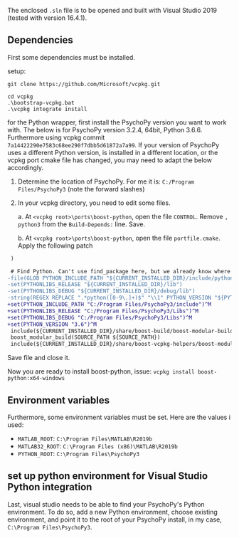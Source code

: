 The enclosed `.sln` file is to be opened and built with Visual Studio 2019 (tested with version 16.4.1).

## Dependencies
First some dependencies must be installed.

setup:
```
git clone https://github.com/Microsoft/vcpkg.git

cd vcpkg
.\bootstrap-vcpkg.bat
.\vcpkg integrate install
```

for the Python wrapper, first install the PsychoPy version you want to work with. The below is for PsychoPy version 3.2.4, 64bit, Python 3.6.6. Furthermore using vcpkg commit `7a14422290e7583c68ee290f7dbb5d61872a7a99`. If your version of PsychoPy uses a different Python version, is installed in a different location, or the vcpkg port cmake file has changed, you may need to adapt the below accordingly.

1. Determine the location of PsychoPy. For me it is: `C:/Program Files/PsychoPy3` (note the forward slashes)
2. In your vcpkg directory, you need to edit some files.

   a. At `<vcpkg root>\ports\boost-python`, open the file `CONTROL`. Remove `, python3` from the `Build-Depends:` line. Save.
   
   b. At `<vcpkg root>\ports\boost-python`, open the file `portfile.cmake`. Apply the following patch

```diff
 )

 # Find Python. Can't use find_package here, but we already know where everything is
-file(GLOB PYTHON_INCLUDE_PATH "${CURRENT_INSTALLED_DIR}/include/python[0-9.]*")
-set(PYTHONLIBS_RELEASE "${CURRENT_INSTALLED_DIR}/lib")
-set(PYTHONLIBS_DEBUG "${CURRENT_INSTALLED_DIR}/debug/lib")
-string(REGEX REPLACE ".*python([0-9\.]+)$" "\\1" PYTHON_VERSION "${PYTHON_INCLUDE_PATH}")
+set(PYTHON_INCLUDE_PATH "C:/Program Files/PsychoPy3/include")^M
+set(PYTHONLIBS_RELEASE "C:/Program Files/PsychoPy3/Libs")^M
+set(PYTHONLIBS_DEBUG "C:/Program Files/PsychoPy3/Libs")^M
+set(PYTHON_VERSION "3.6")^M
 include(${CURRENT_INSTALLED_DIR}/share/boost-build/boost-modular-build.cmake)
 boost_modular_build(SOURCE_PATH ${SOURCE_PATH})
 include(${CURRENT_INSTALLED_DIR}/share/boost-vcpkg-helpers/boost-modular-headers.cmake)
```
Save file and close it.

Now you are ready to install boost-python, issue:
`vcpkg install boost-python:x64-windows`

## Environment variables
Furthermore, some environment variables must be set. Here are the values i used:
- `MATLAB_ROOT`: `C:\Program Files\MATLAB\R2019b`
- `MATLAB32_ROOT`: `C:\Program Files (x86)\MATLAB\R2019b`
- `PYTHON_ROOT`: `C:\Program Files\PsychoPy3`

## set up python environment for Visual Studio Python integration
Last, visual studio needs to be able to find your PsychoPy's Python environment. To do so, add a new Python environment, choose existing environment, and point it to the root of your PsychoPy install, in my case, `C:\Program Files\PsychoPy3`.
